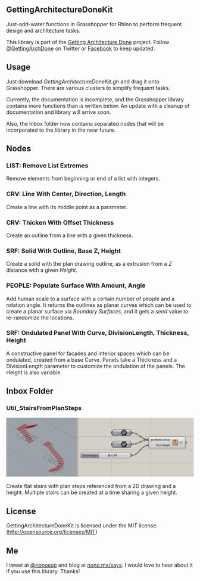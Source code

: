 ## GettingArchitectureDoneKit

Just-add-water functions in Grasshopper for Rhino to perform frequent design and architecture tasks.

This library is part of the [Getting Architecture Done](http://www.gettingarchitecturedone.com/?utm_source=github&utm_medium=GADKit) project. Follow [@GettingArchDone](http://twitter.com/GettingArchDone) on Twitter or [Facebook](http://facebook.com/gettingarchitecturedone) to keep updated.

## Usage

Just download *GettingArchitectureDoneKit.gh* and drag it onto Grasshopper. There are various clusters to simplify frequent tasks.

Currently, the documentation is incomplete, and the Grasshopper library contains more functions than is written below. An update with a cleanup of documentation and library will arrive soon.

Also, the Inbox folder now contains separated nodes that will be incorporated to the library in the near future.

## Nodes

### LIST: Remove List Extremes

Remove elements from beginning or end of a list with integers.

### CRV: Line With Center, Direction, Length

Create a line with its middle point as a parameter.

### CRV: Thicken With Offset Thickness

Create an outline from a line with a given thickness.

### SRF: Solid With Outline, Base Z, Height

Create a solid with the plan drawing outline, as a extrusion from a *Z* distance with a given *Height.*

### PEOPLE: Populate Surface With Amount, Angle

Add human scale to a surface with a certain number of people and a rotation angle. It returns the outlines as planar curves which can be used to create a planar surface via *Boundary Surfaces,* and it gets a *seed* value to re-randomize the locations.

### SRF: Ondulated Panel With Curve, DivisionLength, Thickness, Height

A constructive panel for facades and interior spaces which can be ondulated, created from a base Curve. Panels take a Thickness and a DivisionLength parameter to customize the ondulation of the panels. The Height is also variable.

## Inbox Folder

### Util_StairsFromPlanSteps

![Stairs From Plan Steps](Links/Util_StairsFromPlanSteps.jpg)

Create flat stairs with plan steps referenced from a 2D drawing and a height. Multiple stairs can be created at a time sharing a given height.

## License

GettingArchitectureDoneKit is licensed under the MIT license. (http://opensource.org/licenses/MIT)

## Me

I tweet at [@nonoesp](http://www.twitter.com/nonoesp) and blog at [nono.ma/says](http://nono.ma/says). I would love to hear about it if you use this library. Thanks!
